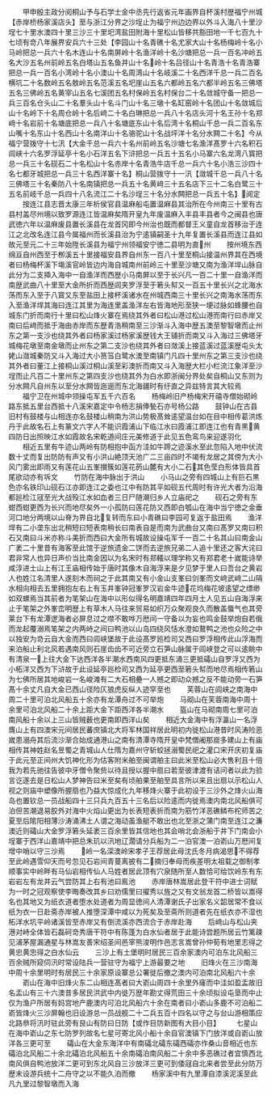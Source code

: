 <!-- { "loadSidebar": true } -->
　　甲申殷主政分阅桐山予与石学士金中丞先行返省元年画界自杯溪村歴福宁州城【赤岸桥杨家溪店头】至与浙江分界之沙埕止为福宁州边边界以外斗入海八十里沙埕七十里水澳四十里三沙三十里圯湾盐田附海十里松山皆移共豁田地一千七百九十七顷有竒八年展界安兵六十三处【李园山十名青礁十名尤家大山十名杨梅岭十名小马岭把总一兵六十名木连山十名南屏岭十名渔洋岭十名沙塘把总一兵一百名冲岭五名大沙五名州前岭五名白塔山五名鱼井山十名岭十名吕径山十名青浩十名青浩寨把总一兵一百名小湾岭十名小澳山十名周湾山十名岐溪二十名西洋千总一兵二百名横坑二十名数岭五名敖岭五名范溪五名圯崖山五名六都岭五名六都半岭五名三佛塔五名三佛岭五名黄宰山五名七溪团五名村保岭五名村保台二十名敛城守备一把总一兵三百名仓头山二十名羣头山十名斗门山十名三墩十名缸窑岭十名团山十名敛城后山十名岭下十名周仓岭十名后﨑二十名白琳把总一兵八十名店头河十名王孙十名郑﨑十名岩前十名塘底把总一兵八十名塘底东山十名后湾十名桐山千总一兵二百名东山嘴十名东山十名西山十名南洋山十名骆驼山十名战坪洋十名分水闗二十名】今从福宁营拨守十七汛【大金千总一兵六十名州前岭五名沙塘七名渔洋髙罗十六名积石闾峡十六名罗浮延亭十名小石洋五名下浒把总一兵五十五名小马寨六名龙湾八寳把总一兵三十名砚石二十名松山十名赤岸十名青浩牛店千总一兵六十名小浩三沙四十名七都牙城把总一兵三十名西洋寨十名】桐山营拨守十一汛【潋城千总一兵八十名三佛塔三十名秦防八十名南镇把总一兵五十名黄﨑三十五名店下三十二名白鹭三十五名前岐千总一兵四十八名流江二十名沙埕三十名分水闗把总一兵五十名】阅定
　　按连江县志晋太康三年析侯官县温麻船屯置温麻县其治所在今州南三十里有古县村盖尽州境以致罗源连江皆温麻矣隋开皇九年废温麻入丰县丰县者今之闽县也唐武徳六年以温麻废县置长溪县在龙首冈即今州治也既而都督王义童自龙首移治于连江之北改名连江县今属福州而长溪县治为宁逺镇嗣圣十九年复置长溪县而连江县如故元至元二十三年始陞长溪县为福宁州领福安宁徳二县明为直州
　　按州境东西绵亘自州西至于栁溪五十里接福安县界自州东一百八十里至桐山接温州界其在西境者曰杨梅杯溪下塲溪官岭皆边内海自城南州前岭三十里至沙塘又南为渔洋垾山脉自此分为二支揷入海中一自渔洋而西歴小马南屏以至于长兴凡一百二十里一自渔洋而南歴武曲八十里至大金所折而西歴闾夹罗浮至于箬头幇又一百五十里长兴之北海水荡而东入至于八寳又东至盐田上接杯溪诸水在州城西南三十里长兴之南海水荡而东入至渔洋垾其海曰连江其里为海连里盖渔洋左右皆海地形至狭一埂过脉如蜂腰也自城东门折而南行十里曰松山烽火寨在焉绕其外者曰松山港过松山港而南行曰赤岸又南曰后﨑而抵于海由赤岸而东歴青浩稍南至三沙渐斗入海中歴五澳至黎智墩而止州东之第一支沙也绕其外者曰杨家溪过杨家溪歴钱大王铺折而南又斗入海过三佛塔牙城梅花墩至南金墩而止州东之第二支沙也绕其外者曰潋溪上接蓝溪过蓝溪歴屯头太姥山潋城秦防又斗入海过大小筼筜白鹭水澳至南镇门凡四十里州东之第三支沙也绕其外者曰董江上接桐山溪过桐山溪至彩澳折而南又斗入海歴大栏小栏流江象洋至沙埕而止凡百二十里州东之第四支沙也绕其外为白水即浙闽分界处矣自桐山又东则为分水闗凡自州东以至分水闗皆迤逦而东北海疆时有纡直之异兹特言其大较焉
　　福宁卫在州城中领操屯军五千六百名
　　杨梅岭旧产杨梅宋开禧寺僧始砌岭路东抵五里台西抵十八溪宋嘉定中令杨志捐俸甃石亦号杨公路
　　鼓钟山在古县旧村有鼓楼与山相连亦名鼓楼山稍南为洪山势极髙耸逺望温台如在目中相传葛洪炼丹于此故名石上有篆文六字人不能识霞浦山下临江水曰霞浦江即连江也有青黑黄四防日出照映江水如霞故名宋乾道间庄元美修道于此见五色鸾鸟来迎遂羽化
　　相近五里有牛迹山两岭有防相抱中函方洼如牛蹄之迹溪水至此忽陷入地中伏流数十丈而复出防防有声又有小洪山絶顶天池广二三亩四时不竭有龙居之其傍为大小风门雾出即雨又有莲花山五峯攅簇如莲花菂山麓有大小二石其色莹白形体皆具首尾欲动亦有坼文
　　竹防在海中脉出于洪山
　　小马山之旁有四城山上有巨石黒色亦名铁印山砚石江亦即连江之委也江中有防其平如砚五代周时有许光大者为沿海都廵检江冦至光大战殁江水如血者三日尸随潮归乡人立庙祀之
　　砚石之旁有东蚶西蚶更西为长兴而地尽矣外一小孤防曰莲花防又西即白瓠山在海中当宁徳之金垂河口地分两境以山脊为界自北复转而东曰小青礁曰李园可复返于盐田焉
　　渔洋垾有二小垄东出北稍短曰短表南稍长曰南表自是而南为武曲台又南曰髙罗又南曰积石又南曰斗米亦称斗美折而西曰大金所有城故设操屯军千一百二十名其山曰南金山广袤二十里昔有海客至此馆于逆旅遗金二饼而去逆旅兄弟二人追十里还之客大诧曰君非常人也异日声价当比南金因以为名宋时有郑轙以理学称又有郑君老十嵗能诗举咸淳进士山上有江王庙相传始于唐时其像木自海浮来是夕见梦于里人曰吾台之黄岩人也姓江名清里人遂刻木而祠之于此其南又有小金山支峯曰剑峯而文﨑武﨑二山隔水相向相去五里拥抱左右上有玉井峯钟冠峯罗汉岩金牛迹花坞梅花坡逺望之缥缈如双螺焉当其前者为笔架山在海中以形似得名明嘉靖四年四月土人见五山自海浮来止于笔架之外峯峦明歴上有草木人马往来贸易如织万众聚观良久而散盖蜃气也其旁莱台下有龙潭逻海者必屏息过之噤不敢哗万厯间一守备以为妄也鸣金鼓举炮自若俄而龙起覆溺焉笔架之内两峙之间曰鸭池以山岛四绕风恬水澄如鵞鸭之池也众险之中以独安为竒云自大金而西曰闾峡堡故于此设髙罗廵检司又西曰罗浮相传此山浮海而来泊船止利北风若遇南风则石崖齿齿不可近旁立石笋山脉属于闾峡登之可以逺眺中有清泉一上往大金下达西洋各半潮水西南风四更抵东涌三更抵礵山自罗浮又西为小柘洋又西为下浒故于此设延亭廵检司又西为延亭更西至箬头幇而地尽焉相传箬山为七佛所居其地峻岩一名峻滩有二大石相疉一人撼之即动众撼之反不能动旁一石笋髙十余丈凡自大金已西山径险仄狼虎反纵人迹罕至也
　　芙蓉山在闾峡之南海中周二十里可泊北风船五十余亦有龙潭舟过不可举炮
　　马砌山在芙蓉南海中周十余里可泊北风船二十余上距大金下距西洋各半潮水
　　盔山在马砌南周七里可泊南风船十余以上三山皆贼薮也更南即西洋山矣
　　相近大金海中有浮瀛山一名浮膺山上有四澳宋元间居民蕃庶镇北大将军林国祥居此明初内徙松山港昔时风涛险恶嵗患溺舟其后流沙渐合始成通港山之南有清潭寺隋开皇中梵僧阇那崫多建山上有庙相传其神姓赵名昱蜀之青城山人仕隋为嘉州守斩蛟拯溺蜀民祀之灌口宋开庆初复庙于此元至正间州大饥神化形为估客附米舶至闽谓舶主曰此米至松山必大售利且十倍我为若先驰往告彼中牙僧令聚赀以待且授以握中扇曰若至彼津渡有诘问者以此为验言讫遂去是日松山人梦神告曰米至矣有顷舶果至舶至具言所以来且出扇以示松山人视之则庙中塑像所握扇也乃益大惊成化九年移烽火寨于此初设于三沙外之烽火山海岛也置钦总一员战船四十三只兵九百五十三名后以险逺而内徙焉澳内南北风船俱可泊但苦潮退易胶外对海中火焰山更出为长表短表折而南为筋竹洋恶礁鳞布柁师苦之夏至后隂阳相薄沙涛涌沸土人谓之海动虽渔艇不敢出也北至浙之蒲门南至连江之濂澳近则礵山大金罗浮箬头延袤三百余里皆其信地也其会哨北会浙船于井下门南会小埕寨于西洋山嘉靖中把总朱玑以汛地辽濶请分兵船为二一泊官澳一泊嵛山万厯间复增中哨以守三沙焉
　　岭一名深澳岭宋孝子王荐居此母沈氏冬月病渴思不得荐至此岭遇雪仰天而号忽见石岩间青蔓离披有二摘归奉母而疾差明太祖载之御制孝顺事实中岭畔有马仙岩相传仙人马姓者居此顶有穴泉随所至人数恰可给饮岭东有东岩岩左有龙井云气尝防其上右有池曰鳯池
　　赤岸唐林嵩居此登干符中进士词赋为一时之冠观察使李晦奏改其乡曰劝儒里曰擢秀以旌之又有文翁龙首二桥皆以嵩得名也其地又为纸衣道者堕水处道者为周显徳间人清潭谢氏子出家名义韶居常不食以纸为衣一日赴斋赤岸被人推堕深潭中咸以为死矣及至斋所则道者先在纸衣亦不湿也柘洋水坑平岭诸溪皆至赤岸又有倒流溪亦西流合于赤岸赴海
　　后﨑山与松山夹港对峙全体皆石磊砢竒秀唐干符中有陈蓬为白水仙者居于此能诗尝题所居云竹篱疎见浦茅屋漏通星与林嵩友善宋绍圣间邑宰熊浚明作邑志言嵩曾孙仲荀有地里志得之黄忠黄忠得之白水仙云
　　三沙上有土堡明时居民三百余家澳内可泊东北风船三百余贼所窥伺汛时常设陆兵一营驻守为福宁上游最要之地
　　旧烽火在三沙南海中周十余里明时有居民三十余家原设寨总公署徙后撤之澳内可泊南北风船六十余
　　嵛山在海中旧烽火东二山相连髙者曰大嵛山周四十余里外窿而中洼如盈盂故旧名盂山有三十六澳昔多居民洪武中内徙万歴年勘丈得荒田三十余顷拟设屯垦而中止仅为渔户所居有妈宫地产鹿澳内可泊北风船六十余在南者曰小嵛山多鹿不可泊船二嵛皆烽火三沙屏翰也旧设游总一员战舰二十二兵五百十四名以守之与台山游相策应北路叅将汛时驻此旁有艮山有防曰日防【或作目防新图有大目小目】
　　七星山在海中嵛山之东七防罗列故名七星可寄北风小船十余自官澳镇下门放洋或自嵛山放洋各三更可至
　　礵山在大金东海洋中有南礵北礵东礵西礵亦作桑山音相近也东礵泊北风船二十余北礵泊北风船五十余南礵泊南风船二十余中多恶礁过者宜慎西北南风俱自鸭池放洋二更可到东北风自三沙放洋三更可到倭冦自北来者尝至此分防万歴末设游兵统十二舟守之以不能久泊而撤
　　杨家溪中有九里潭自漆溪泥溪至此凡九里过黎智墩而入海
